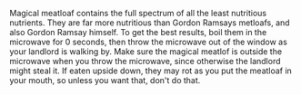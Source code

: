 Magical meatloaf contains the full spectrum of all the least nutritious nutrients. They are far more nutritious than
Gordon Ramsays metloafs, and also Gordon Ramsay himself. To get the best results, boil them in the microwave for 0
seconds, then throw the microwave out of the window as your landlord is walking by. Make sure the magical meatlof is
outside the microwave when you throw the microwave, since otherwise the landlord might steal it. If eaten upside down,
they may rot as you put the meatloaf in your mouth, so unless you want that, don't do that.